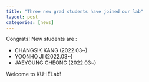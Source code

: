 ```yaml
---
title: "Three new grad students have joined our lab"
layout: post
categories: [news]
---
```


Congrats! New students are :

- CHANGSIK KANG (2022.03~)
- YOONHO JI (2022.03~)
- JAEYOUNG CHEONG (2022.03~)

Welcome to KU-IELab!
